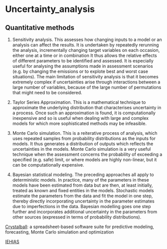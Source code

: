 # Uncertainty_analysis
## Quantitative methods

1. Sensitivity analysis.   This assesses how changing inputs to a model or an analysis can affect the results.  It is undertaken by repeatedly rerunning the analysis, incrementally changing target variables on each occasion, either one at a time or in combination  It thus allows the relative effects of different parameters to be identified and assessed.  It is especially useful for analysing the assumptions made in assessment scenarios (e.g. by changing the emissions or to explote best and worst case situations).   The main limitation of sensitivity analysis is that it becomes extremely complex if uncertainties arise through interactions between a large number of variables, because of the large number of permutations that might need to be considered.

2. Taylor Series Approximation.  This is a mathematical technique to approximate the underlying distribution that characterises uncertainty in a process.  Once such an approximation is found, it is computationally inexpensive and so is useful when dealing with  large and complex models for which more sophisticated methods may be infeasible.

3. Monte Carlo simulation.  This is a reiterative process of analysis, which uses repeated samples from probability distributions as the inputs for models.  It thus generates a distribution of outputs which reflects the uncertainties in the models. Monte Carlo simulation is a very useful technique when the assessment concerns the probability of exceeding a specified (e.g. safe) limit, or where models are highly non-linear, but it can be computationally expensive.

4. Bayesian statistical modeling.  The preceding approaches all apply to deterministic models. In practice, many of the parameters in these models have been estimated from data but are then, at least initially, treated as known and fixed entities in the models. Stochastic models estimate the parameters from the data and fit the model in one step, thereby directly incorporating uncertainty in the parameter estimates due to imperfections in the data.  Bayesian modelling goes one step further and incorporates additional uncertainty in the parameters from other sources (expressed in terms of probability distributions).

[Crystalball](https://www.oracle.com/applications/crystalball/): a spreadsheet-based software suite for predictive modeling, forecasting, Monte Carlo simulation and optimization

[IEHIAS](http://www.integrated-assessment.eu/eu/guidebook/methods_uncertainty_analysis.html)
